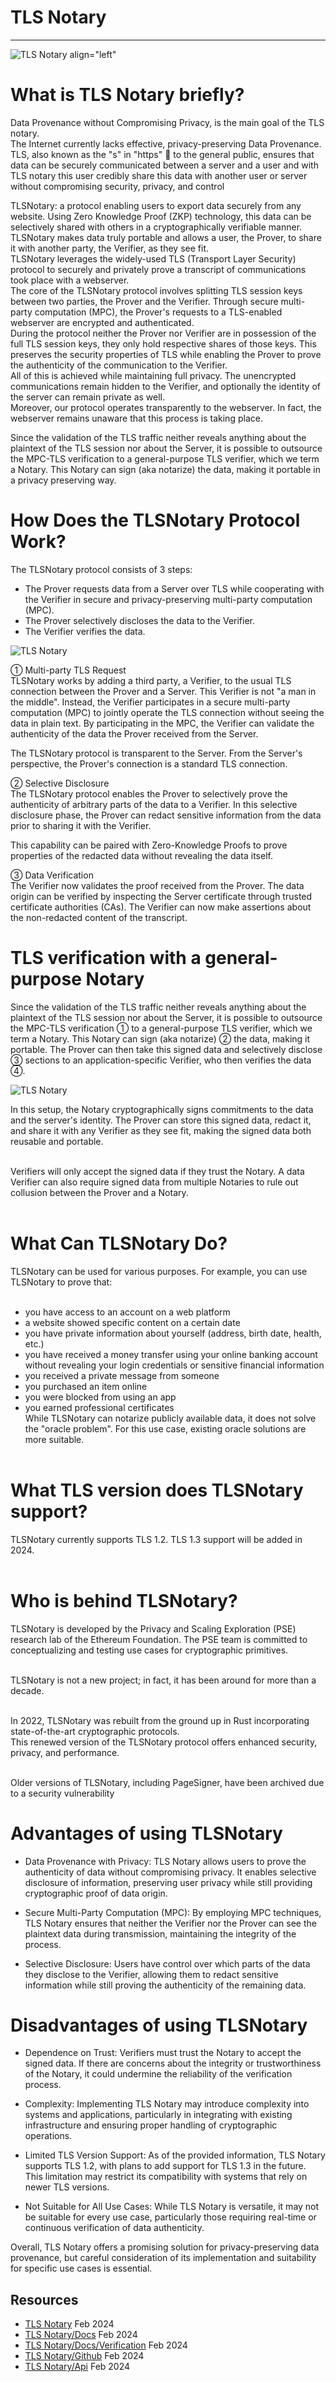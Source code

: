 
# TLS Notary
---
![TLS Notary align="left"](https://encrypted-tbn0.gstatic.com/images?q=tbn:ANd9GcT-Sg3rZyhgMiVaVT_mkfNRfjcv6PiGZIHpHg&usqp=CAU "TLS Notary")

# What is TLS Notary briefly?

Data Provenance without Compromising Privacy, is the main goal of the TLS notary.<br>
The Internet currently lacks effective, privacy-preserving Data Provenance. TLS, also known as the "s" in "https" 🔐 to the general public, ensures that data can be securely communicated between a server and a user and with TLS notary this user credibly share this data with another user or server without compromising security, privacy, and control<br>

TLSNotary: a protocol enabling users to export data securely from any website. Using Zero Knowledge Proof (ZKP) technology, this data can be selectively shared with others in a cryptographically verifiable manner.<br>
TLSNotary makes data truly portable and allows a user, the Prover, to share it with another party, the Verifier, as they see fit.<br>
TLSNotary leverages the widely-used TLS (Transport Layer Security) protocol to securely and privately prove a transcript of communications took place with a webserver.<br>
The core of the TLSNotary protocol involves splitting TLS session keys between two parties, the Prover and the Verifier. Through secure multi-party computation (MPC), the Prover's requests to a TLS-enabled webserver are encrypted and authenticated.<br>
During the protocol neither the Prover nor Verifier are in possession of the full TLS session keys, they only hold respective shares of those keys. This preserves the security properties of TLS while enabling the Prover to prove the authenticity of the communication to the Verifier.<br>
All of this is achieved while maintaining full privacy. The unencrypted communications remain hidden to the Verifier, and optionally the identity of the server can remain private as well.<br>
Moreover, our protocol operates transparently to the webserver. In fact, the webserver remains unaware that this process is taking place.<br>

Since the validation of the TLS traffic neither reveals anything about the plaintext of the TLS session nor about the Server, it is possible to outsource the MPC-TLS verification to a general-purpose TLS verifier, which we term a Notary. This Notary can sign (aka notarize) the data, making it portable in a privacy preserving way.<br>

# How Does the TLSNotary Protocol Work?
The TLSNotary protocol consists of 3 steps:

- The Prover requests data from a Server over TLS while cooperating with the Verifier in secure and privacy-preserving multi-party computation (MPC).<br>
- The Prover selectively discloses the data to the Verifier.<br>
- The Verifier verifies the data.<br>

![TLS Notary ](https://docs.tlsnotary.org/diagrams/overview_prover_verifier.svg "TLS Notary ")

① Multi-party TLS Request<br>
TLSNotary works by adding a third party, a Verifier, to the usual TLS connection between the Prover and a Server. This Verifier is not "a man in the middle". Instead, the Verifier participates in a secure multi-party computation (MPC) to jointly operate the TLS connection without seeing the data in plain text. By participating in the MPC, the Verifier can validate the authenticity of the data the Prover received from the Server.<br>

The TLSNotary protocol is transparent to the Server. From the Server's perspective, the Prover's connection is a standard TLS connection.<br>

② Selective Disclosure<br>
The TLSNotary protocol enables the Prover to selectively prove the authenticity of arbitrary parts of the data to a Verifier. In this selective disclosure phase, the Prover can redact sensitive information from the data prior to sharing it with the Verifier.<br>

This capability can be paired with Zero-Knowledge Proofs to prove properties of the redacted data without revealing the data itself.<br>

③ Data Verification<br>
The Verifier now validates the proof received from the Prover. The data origin can be verified by inspecting the Server certificate through trusted certificate authorities (CAs). The Verifier can now make assertions about the non-redacted content of the transcript.<br>

# TLS verification with a general-purpose Notary
Since the validation of the TLS traffic neither reveals anything about the plaintext of the TLS session nor about the Server, it is possible to outsource the MPC-TLS verification ① to a general-purpose TLS verifier, which we term a Notary. This Notary can sign (aka notarize) ② the data, making it portable. The Prover can then take this signed data and selectively disclose ③ sections to an application-specific Verifier, who then verifies the data ④.


![TLS Notary  ](https://docs.tlsnotary.org/diagrams/overview_notary.svg "TLS Notary  ")


In this setup, the Notary cryptographically signs commitments to the data and the server's identity. The Prover can store this signed data, redact it, and share it with any Verifier as they see fit, making the signed data both reusable and portable.<br><br>

Verifiers will only accept the signed data if they trust the Notary. A data Verifier can also require signed data from multiple Notaries to rule out collusion between the Prover and a Notary.<br><br>

# What Can TLSNotary Do?
TLSNotary can be used for various purposes. For example, you can use TLSNotary to prove that:<br><br>

- you have access to an account on a web platform
- a website showed specific content on a certain date
- you have private information about yourself (address, birth date, health, etc.)
- you have received a money transfer using your online banking account without revealing your login credentials or sensitive financial information
- you received a private message from someone
- you purchased an item online
- you were blocked from using an app
- you earned professional certificates<br>
While TLSNotary can notarize publicly available data, it does not solve the "oracle problem". For this use case, existing oracle solutions are more suitable.<br><br>

# What TLS version does TLSNotary support?
TLSNotary currently supports TLS 1.2. TLS 1.3 support will be added in 2024.<br><br>

# Who is behind TLSNotary?
TLSNotary is developed by the Privacy and Scaling Exploration (PSE) research lab of the Ethereum Foundation. The PSE team is committed to conceptualizing and testing use cases for cryptographic primitives.<br><br>

TLSNotary is not a new project; in fact, it has been around for more than a decade.<br><br>

In 2022, TLSNotary was rebuilt from the ground up in Rust incorporating state-of-the-art cryptographic protocols.<br>This renewed version of the TLSNotary protocol offers enhanced security, privacy, and performance.<br><br>

Older versions of TLSNotary, including PageSigner, have been archived due to a security vulnerability<br>

# Advantages of using TLSNotary

- Data Provenance with Privacy: TLS Notary allows users to prove the authenticity of data without compromising privacy. It enables selective disclosure of information, preserving user privacy while still providing cryptographic proof of data origin.

- Secure Multi-Party Computation (MPC): By employing MPC techniques, TLS Notary ensures that neither the Verifier nor the Prover can see the plaintext data during transmission, maintaining the integrity of the process.

- Selective Disclosure: Users have control over which parts of the data they disclose to the Verifier, allowing them to redact sensitive information while still proving the authenticity of the remaining data.

# Disadvantages of using TLSNotary

- Dependence on Trust: Verifiers must trust the Notary to accept the signed data. If there are concerns about the integrity or trustworthiness of the Notary, it could undermine the reliability of the verification process.

- Complexity: Implementing TLS Notary may introduce complexity into systems and applications, particularly in integrating with existing infrastructure and ensuring proper handling of cryptographic operations.

- Limited TLS Version Support: As of the provided information, TLS Notary supports TLS 1.2, with plans to add support for TLS 1.3 in the future. This limitation may restrict its compatibility with systems that rely on newer TLS versions.

- Not Suitable for All Use Cases: While TLS Notary is versatile, it may not be suitable for every use case, particularly those requiring real-time or continuous verification of data authenticity.

Overall, TLS Notary offers a promising solution for privacy-preserving data provenance, but careful consideration of its implementation and suitability for specific use cases is essential.


## Resources

- [TLS Notary](https://tlsnotary.org/ "TLS Notary") Feb 2024
- [TLS Notary/Docs](https://docs.tlsnotary.org/intro.html "TLS Notary Docs") Feb 2024
- [TLS Notary/Docs/Verification](https://docs.tlsnotary.org/protocol/verification.html "TLS Notary Verification") Feb 2024
- [TLS Notary/Github](https://github.com/tlsnotary/tlsn "TLS Notary Github") Feb 2024
- [TLS Notary/Api](https://tlsnotary.github.io/tlsn/tlsn_prover/ "TLS Notary Api") Feb 2024


